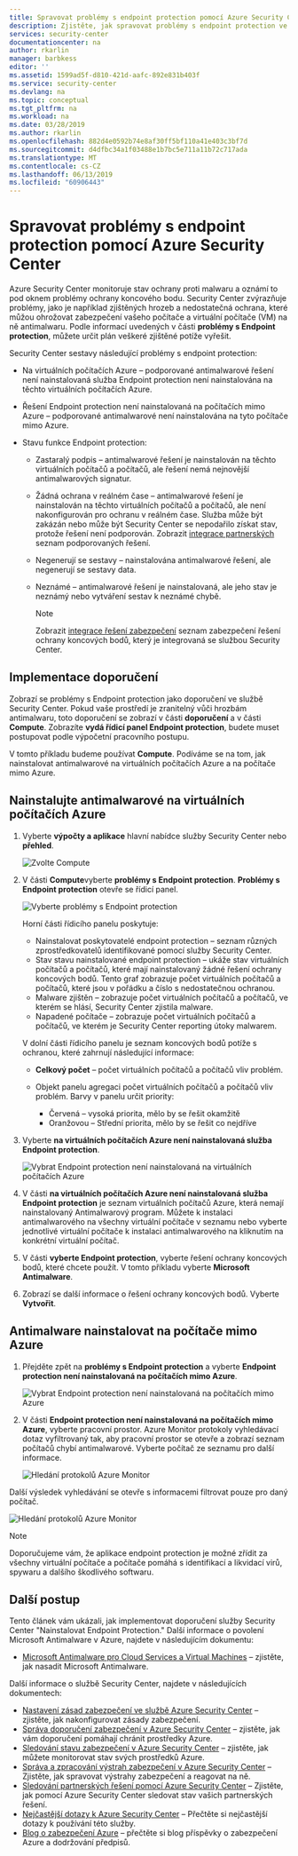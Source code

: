 ```yaml
---
title: Spravovat problémy s endpoint protection pomocí Azure Security Center | Dokumentace Microsoftu
description: Zjistěte, jak spravovat problémy s endpoint protection ve službě Azure Security Center.
services: security-center
documentationcenter: na
author: rkarlin
manager: barbkess
editor: ''
ms.assetid: 1599ad5f-d810-421d-aafc-892e831b403f
ms.service: security-center
ms.devlang: na
ms.topic: conceptual
ms.tgt_pltfrm: na
ms.workload: na
ms.date: 03/28/2019
ms.author: rkarlin
ms.openlocfilehash: 882d4e0592b74e8af30ff5bf110a41e403c3bf7d
ms.sourcegitcommit: d4dfbc34a1f03488e1b7bc5e711a11b72c717ada
ms.translationtype: MT
ms.contentlocale: cs-CZ
ms.lasthandoff: 06/13/2019
ms.locfileid: "60906443"
---
```

# <a name="manage-endpoint-protection-issues-with-azure-security-center"></a>Spravovat problémy s endpoint protection pomocí Azure Security Center
Azure Security Center monitoruje stav ochrany proti malwaru a oznámí to pod oknem problémy ochrany koncového bodu. Security Center zvýrazňuje problémy, jako je například zjištěných hrozeb a nedostatečná ochrana, které můžou ohrožovat zabezpečení vašeho počítače a virtuální počítače (VM) na ně antimalwaru. Podle informací uvedených v části **problémy s Endpoint protection**, můžete určit plán veškeré zjištěné potíže vyřešit.

Security Center sestavy následující problémy s endpoint protection:

- Na virtuálních počítačích Azure – podporované antimalwarové řešení není nainstalovaná služba Endpoint protection není nainstalována na těchto virtuálních počítačích Azure.
- Řešení Endpoint protection není nainstalovaná na počítačích mimo Azure – podporované antimalwarové není nainstalována na tyto počítače mimo Azure.
- Stavu funkce Endpoint protection:

  - Zastaralý podpis – antimalwarové řešení je nainstalován na těchto virtuálních počítačů a počítačů, ale řešení nemá nejnovější antimalwarových signatur.
  - Žádná ochrana v reálném čase – antimalwarové řešení je nainstalován na těchto virtuálních počítačů a počítačů, ale není nakonfigurován pro ochranu v reálném čase.   Služba může být zakázán nebo může být Security Center se nepodařilo získat stav, protože řešení není podporován. Zobrazit [integrace partnerských](security-center-os-coverage.md#supported-endpoint-protection-solutions) seznam podporovaných řešení.
  - Negenerují se sestavy – nainstalována antimalwarové řešení, ale negenerují se sestavy data.
  - Neznámé – antimalwarové řešení je nainstalovaná, ale jeho stav je neznámý nebo vytváření sestav k neznámé chybě.

    > [!NOTE]
    > Zobrazit [integrace řešení zabezpečení](security-center-os-coverage.md#supported-endpoint-protection-solutions) seznam zabezpečení řešení ochrany koncových bodů, který je integrovaná se službou Security Center.
    >
    >

## <a name="implement-the-recommendation"></a>Implementace doporučení
Zobrazí se problémy s Endpoint protection jako doporučení ve službě Security Center.  Pokud vaše prostředí je zranitelný vůči hrozbám antimalwaru, toto doporučení se zobrazí v části **doporučení** a v části **Compute**. Zobrazíte **vydá řídicí panel Endpoint protection**, budete muset postupovat podle výpočetní pracovního postupu.

V tomto příkladu budeme používat **Compute**.  Podíváme se na tom, jak nainstalovat antimalwarové na virtuálních počítačích Azure a na počítače mimo Azure.

## <a name="install-antimalware-on-azure-vms"></a>Nainstalujte antimalwarové na virtuálních počítačích Azure

1. Vyberte **výpočty a aplikace** hlavní nabídce služby Security Center nebo **přehled**.

   ![Zvolte Compute][1]

2. V části **Compute**vyberte **problémy s Endpoint protection**. **Problémy s Endpoint protection** otevře se řídicí panel.

   ![Vyberte problémy s Endpoint protection][2]

   Horní části řídicího panelu poskytuje:

   - Nainstalovat poskytovatelé endpoint protection – seznam různých zprostředkovatelů identifikované pomocí služby Security Center.
   - Stav stavu nainstalované endpoint protection – ukáže stav virtuálních počítačů a počítačů, které mají nainstalovaný žádné řešení ochrany koncových bodů. Tento graf zobrazuje počet virtuálních počítačů a počítačů, které jsou v pořádku a číslo s nedostatečnou ochranou.
   - Malware zjištěn – zobrazuje počet virtuálních počítačů a počítačů, ve kterém se hlásí, Security Center zjistila malware.
   - Napadené počítače – zobrazuje počet virtuálních počítačů a počítačů, ve kterém je Security Center reporting útoky malwarem.

   V dolní části řídicího panelu je seznam koncových bodů potíže s ochranou, které zahrnují následující informace:  

   - **Celkový počet** – počet virtuálních počítačů a počítačů vliv problém.
   - Objekt panelu agregaci počet virtuálních počítačů a počítačů vliv problém. Barvy v panelu určit priority:

      - Červená – vysoká priorita, mělo by se řešit okamžitě
      - Oranžovou – Střední priorita, mělo by se řešit co nejdříve

3. Vyberte **na virtuálních počítačích Azure není nainstalovaná služba Endpoint protection**.

   ![Vybrat Endpoint protection není nainstalovaná na virtuálních počítačích Azure][3]

4. V části **na virtuálních počítačích Azure není nainstalovaná služba Endpoint protection** je seznam virtuálních počítačů Azure, která nemají nainstalovaný Antimalwarový program.  Můžete k instalaci antimalwarového na všechny virtuální počítače v seznamu nebo vyberte jednotlivé virtuální počítače k instalaci antimalwarového na kliknutím na konkrétní virtuální počítač.
5. V části **vyberte Endpoint protection**, vyberte řešení ochrany koncových bodů, které chcete použít. V tomto příkladu vyberte **Microsoft Antimalware**.
6. Zobrazí se další informace o řešení ochrany koncových bodů. Vyberte **Vytvořit**.

## <a name="install-antimalware-on-non-azure-computers"></a>Antimalware nainstalovat na počítače mimo Azure

1. Přejděte zpět na **problémy s Endpoint protection** a vyberte **Endpoint protection není nainstalovaná na počítačích mimo Azure**.

   ![Vybrat Endpoint protection není nainstalovaná na počítačích mimo Azure][4]

2. V části **Endpoint protection není nainstalovaná na počítačích mimo Azure**, vyberte pracovní prostor. Azure Monitor protokoly vyhledávací dotaz vyfiltrovaný tak, aby pracovní prostor se otevře a zobrazí seznam počítačů chybí antimalwarové. Vyberte počítač ze seznamu pro další informace.

   ![Hledání protokolů Azure Monitor][5]

Další výsledek vyhledávání se otevře s informacemi filtrovat pouze pro daný počítač.

  ![Hledání protokolů Azure Monitor][6]

> [!NOTE]
> Doporučujeme vám, že aplikace endpoint protection je možné zřídit za všechny virtuální počítače a počítače pomáhá s identifikací a likvidací virů, spywaru a dalšího škodlivého softwaru.
>
>

## <a name="next-steps"></a>Další postup
Tento článek vám ukázali, jak implementovat doporučení služby Security Center "Nainstalovat Endpoint Protection." Další informace o povolení Microsoft Antimalware v Azure, najdete v následujícím dokumentu:

* [Microsoft Antimalware pro Cloud Services a Virtual Machines](../security/azure-security-antimalware.md) – zjistěte, jak nasadit Microsoft Antimalware.

Další informace o službě Security Center, najdete v následujících dokumentech:

* [Nastavení zásad zabezpečení ve službě Azure Security Center](tutorial-security-policy.md) – zjistěte, jak nakonfigurovat zásady zabezpečení.
* [Správa doporučení zabezpečení v Azure Security Center](security-center-recommendations.md) – zjistěte, jak vám doporučení pomáhají chránit prostředky Azure.
* [Sledování stavu zabezpečení v Azure Security Center](security-center-monitoring.md) – zjistěte, jak můžete monitorovat stav svých prostředků Azure.
* [Správa a zpracování výstrah zabezpečení v Azure Security Center](security-center-managing-and-responding-alerts.md) – Zjistěte, jak spravovat výstrahy zabezpečení a reagovat na ně.
* [Sledování partnerských řešení pomocí Azure Security Center](security-center-partner-solutions.md) – Zjistěte, jak pomocí Azure Security Center sledovat stav vašich partnerských řešení.
* [Nejčastější dotazy k Azure Security Center](security-center-faq.md) – Přečtěte si nejčastější dotazy k používání této služby.
* [Blog o zabezpečení Azure](https://blogs.msdn.com/b/azuresecurity/) – přečtěte si blog příspěvky o zabezpečení Azure a dodržování předpisů.

<!--Image references-->
[1]:./media/security-center-install-endpoint-protection/compute.png
[2]:./media/security-center-install-endpoint-protection/endpoint-protection-issues.png
[3]:./media/security-center-install-endpoint-protection/install-endpoint-protection.png
[4]:./media/security-center-install-endpoint-protection/endpoint-protection-issues-computers.png
[5]:./media/security-center-install-endpoint-protection/log-search.png
[6]:./media/security-center-install-endpoint-protection/info-filtered-to-computer.png
